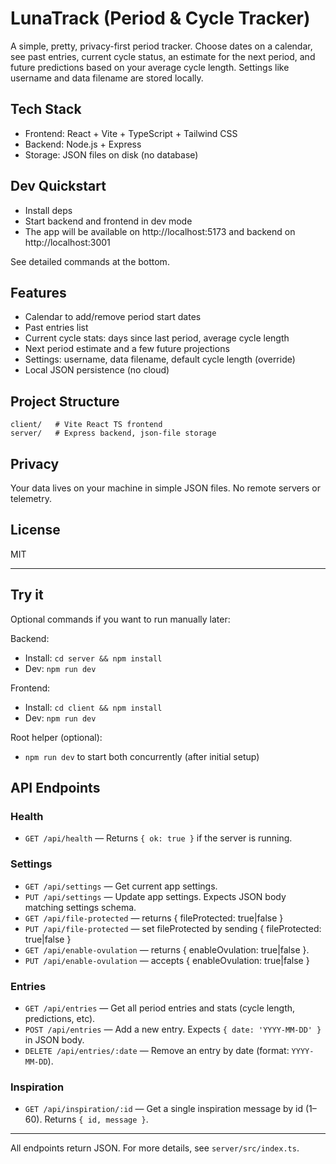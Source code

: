 # LunaTrack (Period & Cycle Tracker)

A simple, pretty, privacy-first period tracker. Choose dates on a calendar, see past entries, current cycle status, an estimate for the next period, and future predictions based on your average cycle length. Settings like username and data filename are stored locally.

## Tech Stack
- Frontend: React + Vite + TypeScript + Tailwind CSS
- Backend: Node.js + Express
- Storage: JSON files on disk (no database)

## Dev Quickstart
- Install deps
- Start backend and frontend in dev mode
- The app will be available on http://localhost:5173 and backend on http://localhost:3001

See detailed commands at the bottom.

## Features
- Calendar to add/remove period start dates
- Past entries list
- Current cycle stats: days since last period, average cycle length
- Next period estimate and a few future projections
- Settings: username, data filename, default cycle length (override)
- Local JSON persistence (no cloud)

## Project Structure
```
client/   # Vite React TS frontend
server/   # Express backend, json-file storage
```

## Privacy
Your data lives on your machine in simple JSON files. No remote servers or telemetry.

## License
MIT

---

## Try it
Optional commands if you want to run manually later:

Backend:
- Install: `cd server && npm install`
- Dev: `npm run dev`

Frontend:
- Install: `cd client && npm install`
- Dev: `npm run dev`

Root helper (optional):
- `npm run dev` to start both concurrently (after initial setup)

## API Endpoints

### Health
- `GET /api/health` — Returns `{ ok: true }` if the server is running.

### Settings
- `GET /api/settings` — Get current app settings.
- `PUT /api/settings` — Update app settings. Expects JSON body matching settings schema.
- `GET /api/file-protected` — returns { fileProtected: true|false }
- `PUT /api/file-protected` — set fileProtected by sending { fileProtected: true|false }
- `GET /api/enable-ovulation` — returns { enableOvulation: true|false }.
- `PUT /api/enable-ovulation` — accepts { enableOvulation: true|false }

### Entries
- `GET /api/entries` — Get all period entries and stats (cycle length, predictions, etc).
- `POST /api/entries` — Add a new entry. Expects `{ date: 'YYYY-MM-DD' }` in JSON body.
- `DELETE /api/entries/:date` — Remove an entry by date (format: `YYYY-MM-DD`).

### Inspiration
- `GET /api/inspiration/:id` — Get a single inspiration message by id (1–60). Returns `{ id, message }`.

---
All endpoints return JSON. For more details, see `server/src/index.ts`.

